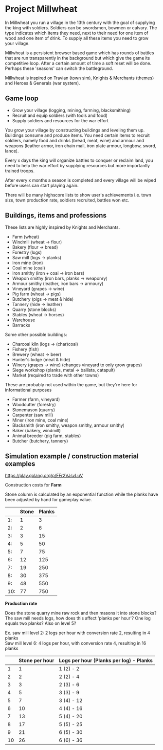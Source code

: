 # Project Millwheat

In Millwheat you run a village in the 13th century  with the goal of supplying the king with soldiers.
Soldiers can be swordsmen, bowmen or calvary. The type indicates which items they need, next to their need
for one item of wood and one item of drink.
To supply all these items you need to grow your village.

Millwheat is a persistent browser based game which has rounds of battles that are run transparently in the background
but which give the game its competitive loop. After a certain amount of time a soft reset will be done.
Perhaps these 'seasons' can switch the battleground.

Millwheat is inspired on Travian (town sim), Knights & Merchants (themes) and Heroes & Generals (war system).

## Game loop

- Grow your village (logging, mining, farming, blacksmithing)
- Recruit and equip soldiers (with tools and food)
- Supply soldiers and resources for the war effort

You grow your village by constructing buildings and leveling them up. Buildings consume and produce items.
You need certain items to recruit soldiers, namely food and drinks (bread, meat, wine) and armour and weapons
(leather armor, iron chain mail, iron plate armour, longbow, sword, lance).

Every x days the king will organize battles to conquer or reclaim land, you need to help the war effort
by supplying resources but more importantly trained troops.

After every x months a season is completed and every village will be wiped before users can start playing again.

There will be many highscore lists to show user's achievements i.e. town size, town production rate, 
soldiers recruited, battles won etc.

## Buildings, items and professions

These lists are highly inspired by Knights and Merchants.

- Farm (wheat)
- Windmill (wheat -> flour)
- Bakery (flour -> bread)
- Forestry (logs)
- Saw mill (logs -> planks) 
- Iron mine (iron)
- Coal mine (coal)
- Iron smithy (iron + coal -> iron bars)
- Weapon smithy (iron bars, planks -> weaponry)
- Armour smithy (leather, iron bars -> armoury)
- Vineyard (grapes -> wine)
- Pig farm (wheat -> pigs)
- Butchery (pigs -> meat & hide)
- Tannery (hide -> leather)
- Quarry (stone blocks)
- Stables (wheat -> horses)
- Warehouse
- Barracks

Some other possible buildings:

- Charcoal kiln (logs -> (char)coal)
- Fishery (fish)
- Brewery (wheat -> beer)
- Hunter's lodge (meat & hide)
- Winery (grapes -> wine) (changes vineyard to only grow grapes)
- Siege workshop (planks, metal -> ballista, catapult)
- Market (required to trade with other towns)

These are probably not used within the game, but they're here for informational purposes

- Farmer (farm, vineyard)
- Woodcutter (forestry)
- Stonemason (quarry)
- Carpenter (saw mill)
- Miner (iron mine, coal mine)
- Blacksmith (iron smithy, weapon smithy, armour smithy)
- Baker (bakery, windmill)
- Animal breeder (pig farm, stables)
- Butcher (butchery, tannery)


## Simulation example / construction material examples

https://play.golang.org/p/FFr2VJsvLuV

Construction costs for **Farm**

Stone column is calculated by an exponential function while the planks have been adjusted by hand for gameplay value.

|     | Stone | Planks |
|-----|-------|--------|
| 1:  | 1     | 3      |
| 2:  | 2     | 6      |
| 3:  | 3     | 15     |
| 4:  | 5     | 50     |
| 5:  | 7     | 75     |
| 6:  | 12    | 125    |
| 7:  | 19    | 250    |
| 8:  | 30    | 375    |
| 9:  | 48    | 550    |
| 10: | 77    | 750    |


**Production rate**

Does the stone quarry mine raw rock and then masons it into stone blocks?
The saw mill needs logs, how does this affect 'planks per hour'? One log equals two planks? Also on level 5?

Ex. saw mill level 2: 2 logs per hour with conversion rate 2, resulting in 4 planks  
Saw mill level 6: 4 logs per hour, with conversion rate 4, resulting in 16 planks

|    | Stone per hour | Logs per hour (Planks per log) - Planks |
|----|----------------|-----------------|
| 1  |   1   |   1 (2) - 2   |
| 2  |   2   |   2 (2) - 4   |
| 3  |   3   |   2 (3) - 6   |
| 4  |   5   |   3 (3) - 9   |
| 5  |   7   |   3 (4) - 12  |
| 6  |   10  |   4 (4) - 16  |
| 7  |   13  |   5 (4) - 20  |
| 8  |   17  |   5 (5) - 25  |
| 9  |   21  |   6 (5) - 30  |
| 10 |   26  |   6 (6) - 36  |
